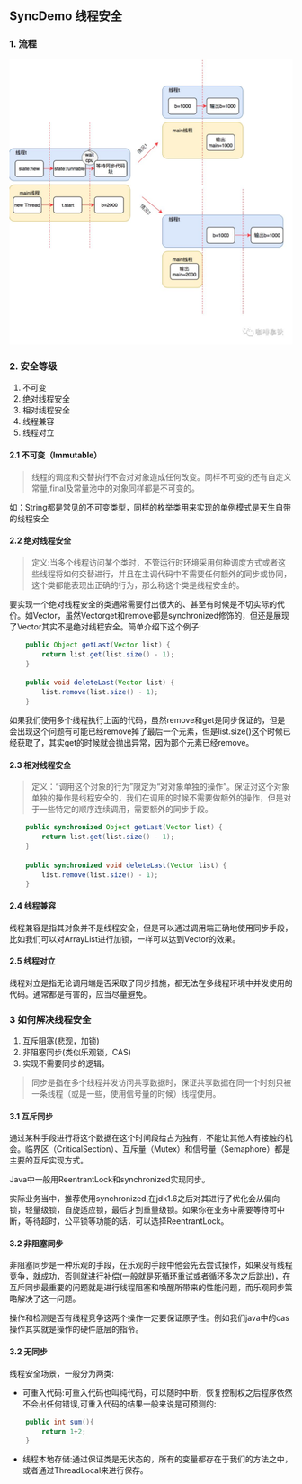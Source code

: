 ## SyncDemo 线程安全

### 1. 流程
![](media/sync.jpeg)

### 2. 安全等级
1. 不可变
2. 绝对线程安全
3. 相对线程安全
4. 线程兼容
5. 线程对立

#### 2.1 不可变（Immutable）
> 线程的调度和交替执行不会对对象造成任何改变。同样不可变的还有自定义常量,final及常量池中的对象同样都是不可变的。

如：String都是常见的不可变类型，同样的枚举类用来实现的单例模式是天生自带的线程安全

#### 2.2 绝对线程安全
> 定义:当多个线程访问某个类时，不管运行时环境采用何种调度方式或者这些线程将如何交替进行，并且在主调代码中不需要任何额外的同步或协同，这个类都能表现出正确的行为，那么称这个类是线程安全的。

要实现一个绝对线程安全的类通常需要付出很大的、甚至有时候是不切实际的代价。如Vector，虽然Vectorget和remove都是synchronized修饰的，但还是展现了Vector其实不是绝对线程安全。简单介绍下这个例子:

```java
    public Object getLast(Vector list) {
        return list.get(list.size() - 1);
    }

    public void deleteLast(Vector list) {
        list.remove(list.size() - 1);
    }
```
如果我们使用多个线程执行上面的代码，虽然remove和get是同步保证的，但是会出现这个问题有可能已经remove掉了最后一个元素，但是list.size()这个时候已经获取了，其实get的时候就会抛出异常，因为那个元素已经remove。

#### 2.3 相对线程安全
> 定义：“调用这个对象的行为”限定为“对对象单独的操作”。保证对这个对象单独的操作是线程安全的，我们在调用的时候不需要做额外的操作，但是对于一些特定的顺序连续调用，需要额外的同步手段。
```java
    public synchronized Object getLast(Vector list) {
        return list.get(list.size() - 1);
    }

    public synchronized void deleteLast(Vector list) {
        list.remove(list.size() - 1);
    }
```

#### 2.4 线程兼容
线程兼容是指其对象并不是线程安全，但是可以通过调用端正确地使用同步手段，比如我们可以对ArrayList进行加锁，一样可以达到Vector的效果。

#### 2.5 线程对立
线程对立是指无论调用端是否采取了同步措施，都无法在多线程环境中并发使用的代码。通常都是有害的，应当尽量避免。

### 3 如何解决线程安全
1. 互斥阻塞(悲观，加锁)
2. 非阻塞同步(类似乐观锁，CAS)
3. 实现不需要同步的逻辑。

> 同步是指在多个线程并发访问共享数据时，保证共享数据在同一个时刻只被一条线程（或是一些，使用信号量的时候）线程使用。

#### 3.1 互斥同步
通过某种手段进行将这个数据在这个时间段给占为独有，不能让其他人有接触的机会。临界区（CriticalSection）、互斥量（Mutex）和信号量（Semaphore）都是主要的互斥实现方式。

Java中一般用ReentrantLock和synchronized实现同步。 

实际业务当中，推荐使用synchronized,在jdk1.6之后对其进行了优化会从偏向锁，轻量级锁，自旋适应锁，最后才到重量级锁。如果你在业务中需要等待可中断，等待超时，公平锁等功能的话，可以选择ReentrantLock。

#### 3.2 非阻塞同步
非阻塞同步是一种乐观的手段，在乐观的手段中他会先去尝试操作，如果没有线程竞争，就成功，否则就进行补偿(一般就是死循环重试或者循环多次之后跳出)，在互斥同步最重要的问题就是进行线程阻塞和唤醒所带来的性能问题，而乐观同步策略解决了这一问题。

操作和检测是否有线程竞争这两个操作一定要保证原子性。例如我们java中的cas操作其实就是操作的硬件底层的指令。

#### 3.2 无同步

线程安全场景，一般分为两类:
- 可重入代码:可重入代码也叫纯代码，可以随时中断，恢复控制权之后程序依然不会出任何错误,可重入代码的结果一般来说是可预测的:
```java
    public int sum(){
        return 1+2;
    }
```

- 线程本地存储:通过保证类是无状态的，所有的变量都存在于我们的方法之中，或者通过ThreadLocal来进行保存。